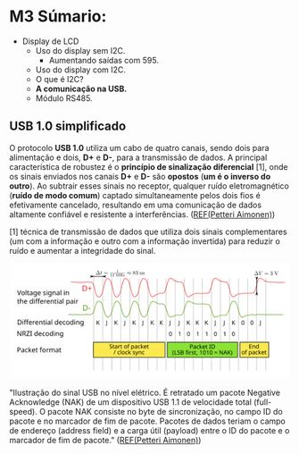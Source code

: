 # M3 Súmario:

* Display de LCD
    * Uso do display sem I2C.
        * Aumentando saídas com 595.
    * Uso do display com I2C.
    * O que é I2C?
    * **A comunicação na USB.**
    * Módulo RS485.
    
## USB 1.0 simplificado

O protocolo **USB 1.0** utiliza um cabo de quatro canais, sendo dois para alimentação e dois, **D+** e **D-**, para a transmissão de dados. A principal característica de robustez é o **princípio de sinalização diferencial** [1], onde os sinais enviados nos canais **D+** e **D-** são **opostos** (**um é o inverso do outro**). Ao subtrair esses sinais no receptor, qualquer ruído eletromagnético (**ruído de modo comum**) captado simultaneamente pelos dois fios é efetivamente cancelado, resultando em uma comunicação de dados altamente confiável e resistente a interferências. ([REF(Petteri Aimonen)](https://commons.wikimedia.org/wiki/File:USB_signal_example.svg))

[1] técnica de transmissão de dados que utiliza dois sinais complementares (um com a informação e outro com a informação invertida) para reduzir o ruído e aumentar a integridade do sinal.

![Representação dos sinais em D+ e D-.](img/USB_signal_example.svg.png)

"Ilustração do sinal USB no nível elétrico. É retratado um pacote Negative Acknowledge (NAK) de um dispositivo USB 1.1 de velocidade total (full-speed). O pacote NAK consiste no byte de sincronização, no campo ID do pacote e no marcador de fim de pacote. Pacotes de dados teriam o campo de endereço (address field) e a carga útil (payload) entre o ID do pacote e o marcador de fim de pacote." ([REF(Petteri Aimonen)](https://commons.wikimedia.org/wiki/File:USB_signal_example.svg))
